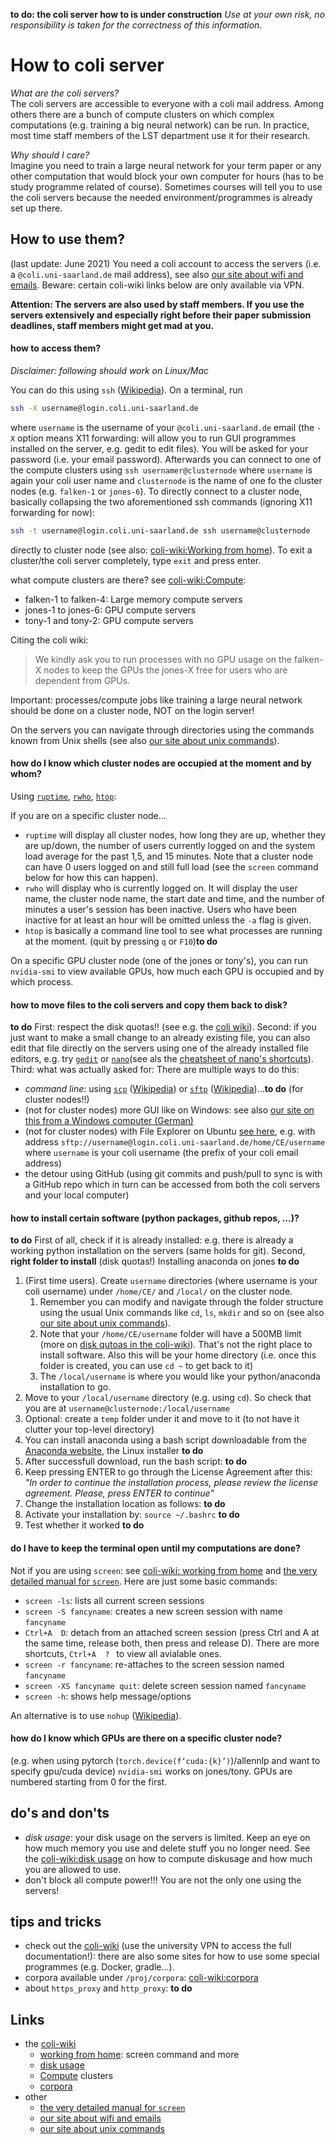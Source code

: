**to do: the coli server how to is under construction**
*Use at your own risk, no responsibility is taken for the correctness of this information.*

# How to coli server

*What are the coli servers?*  
The coli servers are accessible to everyone with a coli mail address. Among others there are a bunch of compute clusters on which complex computations (e.g. training a big neural network) can be run. In practice, most time staff members of the LST department use it for their research. 

*Why should I care?*  
Imagine you need to train a large neural network for your term paper or any other computation that would block your own computer for hours (has to be study programme related of course). Sometimes courses will tell you to use the coli servers because the needed environment/programmes is already set up there.


## How to use them?

(last update: June 2021)
You need a coli account to access the servers (i.e. a `@coli.uni-saarland.de` mail address), see also [our site about wifi and emails](wifi_and_emails.html).
Beware: certain coli-wiki links below are only available via VPN.

**Attention: The servers are also used by staff members. If you use the servers extensively and especially right before their paper submission deadlines, staff members might get mad at you.**


#### how to access them?

<!-- PuTTY: https://www.chiark.greenend.org.uk/~sgtatham/putty/ see also the 1x1 : ssh (German) -->
<!-- German: also below with description to transfer files, ...: https://wiki.ubuntuusers.de/SSH/ -->
<!-- todo: windows, linux with file explorer nautilus, ... -->

*Disclaimer: following should work on Linux/Mac*

You can do this using `ssh` ([Wikipedia](https://en.wikipedia.org/wiki/Secure_Shell_Protocol)). On a terminal, run
```bash
ssh -X username@login.coli.uni-saarland.de
```
where `username` is the username of your `@coli.uni-saarland.de` email
(the `-X` option means X11 forwarding: will allow you to run GUI programmes installed on the server, e.g. gedit to edit files). <!-- (for PuTTY users: under "SSH"-"X11" that's the "enable X11 Forwarding" checkbox).  -->
You will be asked for your password (i.e. your email password).
Afterwards you can connect to one of the compute clusters using  `ssh usernamer@clusternode` where `username` is again your coli user name and `clusternode` is the name of one fo the cluster nodes (e.g. `falken-1` or `jones-6`).
To directly connect to a cluster node, basically collapsing the two aforementioned ssh commands (ignoring X11 forwarding for now):
```bash
ssh -t username@login.coli.uni-saarland.de ssh username@clusternode
```
directly to cluster node (see also: [coli-wiki:Working from home](https://wiki.coli.uni-saarland.de/public/Working_from_home)).
To exit a cluster/the coli server completely, type `exit` and press enter.

what compute clusters are there?
see [coli-wiki:Compute](https://wiki.coli.uni-saarland.de/wiki/index.php/User_Doc/Compute):

- falken-1 to falken-4: Large memory compute servers 
- jones-1 to jones-6: GPU compute servers 
- tony-1 and tony-2: GPU compute servers

Citing the coli wiki:

> We kindly ask you to run processes with no GPU usage on the falken-X nodes to keep the GPUs the jones-X free for users who are dependent from GPUs.

Important: processes/compute jobs like training a large neural network should be done on a cluster node, NOT on the login server!

On the servers you can navigate through directories using the commands known from Unix shells (see also [our site about unix commands](unix_commands_en.html)).

#### how do I know which cluster nodes are occupied at the moment and by whom?  
Using [`ruptime`](https://manpages.ubuntu.com/manpages/xenial/en/man1/ruptime.1.html), [`rwho`](https://manpages.ubuntu.com/manpages/xenial/en/man1/rwho.1.html), [`htop`](https://manpages.ubuntu.com/manpages/xenial/en/man1/htop.1.html):

If you are on a specific cluster node...

- `ruptime` will display all cluster nodes, how long they are up, whether they are up/down, the number of users currently logged on and the system load average for the past 1,5, and 15 minutes. Note that a cluster node can have 0 users logged on and still full load (see the `screen` command below for how this can happen).
- `rwho` will display who is currently logged on. It will display the user name, the cluster node name, the start date and time, and the number of minutes a user's session has been inactive. Users who have been inactive for at least an hour will be omitted unless the `-a` flag is given.
- `htop` is basically a command line tool to see what processes are running at the moment. (quit by pressing `q` or `F10`)**to do** 
<!-- interactive unlike `top` which just prints output once and exits) -->

On a specific GPU cluster node (one of the jones or tony's), you can run `nvidia-smi` to view available GPUs, how much each GPU is occupied and by which process.


#### how to move files to the coli servers and copy them back to disk?
**to do**
First: respect the disk quotas!! (see e.g. the [coli wiki](https://wiki.coli.uni-saarland.de/public/DiskUsage)).
Second: if you just want to make a small change to an already existing file, you can also edit that file directly on the servers using one of the already installed file editors, e.g. try [`gedit`](https://wiki.gnome.org/Apps/Gedit) or [`nano`](https://www.nano-editor.org/)(see als the [cheatsheet of nano's shortcuts](https://www.nano-editor.org/dist/latest/cheatsheet.html)).
Third: what was actually asked for: There are multiple ways to do this:

- *command line*: using [`scp`](https://manpages.ubuntu.com/manpages/xenial/en/man1/scp.1.html) ([Wikipedia](https://en.wikipedia.org/wiki/Secure_copy_protocol)) or [`sftp`](https://manpages.ubuntu.com/manpages/xenial/en/man1/sftp.1.html) ([Wikipedia](https://en.wikipedia.org/wiki/SSH_File_Transfer_Protocol))...**to do** (for cluster nodes!!) <!-- https://en.wikipedia.org/wiki/Rsync -->
- (not for cluster nodes) more GUI like on Windows: see also [our site on this from a Windows computer (German)](../1x1/ssh.html)
- (not for cluster nodes) with File Explorer on Ubuntu [see here](https://help.ubuntu.com/stable/ubuntu-help/nautilus-connect.html.en), e.g. with address `sftp://username@login.coli.uni-saarland.de/home/CE/username` where `username` is your coli username (the prefix of your coli email address)  
- the detour using GitHub (using git commits and push/pull to sync is with a GitHub repo which in turn can be accessed from both the coli servers and your local computer)


#### how to install certain software (python packages, github repos, ...)?  
**to do**
First of all, check if it is already installed: e.g. there is already a working python installation on the servers (same holds for git).
Second, **right folder to install** (disk quotas!) <!-- home/CE vs /local ...  -->
Installing anaconda on jones **to do**

1. (First time users). Create `username` directories (where username is your coli username) under `/home/CE/` and `/local/` on the cluster node. 
    1. Remember you can modify and navigate through the folder structure using the usual Unix commands like `cd`, `ls`, `mkdir` and so on (see also [our site about unix commands](unix_commands_en.html)).
    2. Note that your `/home/CE/username` folder will have a 500MB limit (more on [disk qutoas in the coli-wiki](https://wiki.coli.uni-saarland.de/public/DiskUsage)). That's not the right place to install software. Also this will be your home directory (i.e. once this folder is created, you can use `cd ~` to get back to it)
    3. The `/local/username` is where you would like your python/anaconda installation to go. <!-- Note that your `/local/username` directory doesn't have this 500MB limit, **todo limit? no backup?** -->
2. Move to your `/local/username` directory (e.g. using `cd`). So check that you are at `username@clusternode:/local/username`
3. Optional: create a `temp` folder under it and move to it (to not have it clutter your top-level directory)
4. You can install anaconda using a bash script downloadable from the [Anaconda website](https://www.anaconda.com/products/individual), the Linux installer **to do**  
5. After successfull download, run the bash script: **to do**  
6. Keep pressing ENTER to go through the License Agreement after this:
*"In order to continue the installation process, please review the license agreement. Please, press ENTER to continue"*
7. Change the installation location as follows: **to do**  
8. Activate your installation by: `source ~/.bashrc`  **to do**
9. Test whether it worked **to do**

#### do I have to keep the terminal open until my computations are done?  
Not if you are using `screen`: 
see [coli-wiki: working from home](https://wiki.coli.uni-saarland.de/public/Working_from_home) and [the very detailed manual for `screen`](https://www.gnu.org/software/screen/manual/screen.html). 
Here are just some basic commands:  

- `screen -ls`: lists all current screen sessions
- `screen -S fancyname`: creates a new screen session with name `fancyname`
- `Ctrl+A  D`: detach from an attached screen session (press Ctrl and A at the same time, release both, then press and release D). There are more shortcuts, `Ctrl+A  ? ` to view all avialable ones.
- `screen -r fancyname`: re-attaches to the screen session named `fancyname`
- `screen -XS fancyname quit`: delete screen session named `fancyname`
- `screen -h`: shows help message/options

An alternative is to use `nohup` ([Wikipedia](https://en.wikipedia.org/wiki/Nohup)).

#### how do I know which GPUs are there on a specific cluster node?  
(e.g. when using pytorch (`torch.device(f‘cuda:{k}’)`)/allennlp and want to specify gpu/cuda device)
`nvidia-smi` works on jones/tony. GPUs are numbered starting from 0 for the first.

## do's and don'ts 

- *disk usage*: your disk usage on the servers is limited. Keep an eye on how much memory you use and delete stuff you no longer need. See the [coli-wiki:disk usage](https://wiki.coli.uni-saarland.de/public/DiskUsage) on how to compute diskusage and how much you are allowed to use.
- don't block all compute power!!! You are not the only one using the servers!

## tips and tricks 

<!--
- **todo check this**
comet.ml: needed `export https_proxy="http://www-proxy.uni-saarland.de:3128"`, 
or someone mentioned `unset http_proxy` and `unset https_proxy` to donwload pretrained models??
To view current value for the proxies can do `echo "$http_proxy"` and `echo "$https_proxy"`. To set or unset the proxy:
```
export https_proxy="https://proxy.coli.uni-saarland.de:PORT"
export http_proxy="http://proxy.coli.uni-saarland.de:PORT"
unset https_proxy
unset http_proxy
```
--> 
- check out the [coli-wiki](https://wiki.coli.uni-saarland.de/wiki/index.php/User_Doc) (use the university VPN to access the full documentation!): there are also some sites for how to use some special programmes (e.g. Docker, gradle...).
- corpora available under `/proj/corpora`: [coli-wiki:corpora](https://wiki.coli.uni-saarland.de/wiki/index.php/User_Doc/Corpora)
- about `https_proxy` and `http_proxy`: **to do**


## Links
- the [coli-wiki](https://wiki.coli.uni-saarland.de/wiki)
    - [working from home](https://wiki.coli.uni-saarland.de/public/Working_from_home): screen command and more
    - [disk usage](https://wiki.coli.uni-saarland.de/public/DiskUsage)
    - [Compute](https://wiki.coli.uni-saarland.de/wiki/index.php/User_Doc/Compute) clusters
    - [corpora](https://wiki.coli.uni-saarland.de/wiki/index.php/User_Doc/Corpora)
- other
    - [the very detailed manual for `screen`](https://www.gnu.org/software/screen/manual/screen.html)
    - [our site about wifi and emails](wifi_and_emails.html)
    - [our site about unix commands](unix_commands_en.html)

